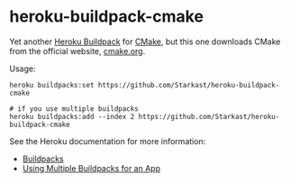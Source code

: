 # heroku-buildpack-cmake

Yet another [Heroku Buildpack][Buildpacks] for [CMake](https://cmake.org/), but this one downloads CMake from the official website, [cmake.org](https://cmake.org/download/).

Usage:

    heroku buildpacks:set https://github.com/Starkast/heroku-buildpack-cmake
    
    # if you use multiple buildpacks
    heroku buildpacks:add --index 2 https://github.com/Starkast/heroku-buildpack-cmake

See the Heroku documentation for more information:

* [Buildpacks]
* [Using Multiple Buildpacks for an App](https://devcenter.heroku.com/articles/using-multiple-buildpacks-for-an-app)

[Buildpacks]: https://devcenter.heroku.com/articles/buildpacks
